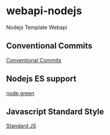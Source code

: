 # webapi-nodejs
Nodejs Template Webapi

## Conventional Commits
[Conventional Commits](https://www.conventionalcommits.org/)

## Nodejs ES support
[node.green](https://node.green/)

## Javascript Standard Style
[Standard JS](https://standardjs.com/)